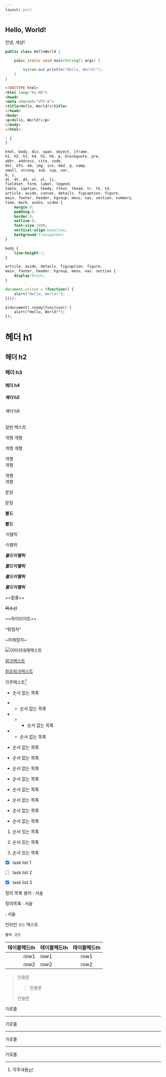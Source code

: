 ```yaml
---
layout: post
---
```




## Hello, World!

안녕, 세상!


```java
public class HelloWorld {

	pubic static void main(String[] args) {

		System.out.println("Hello, World!");
	}
}
```


```html
<!DOCTYPE html>
<html lang="ko-KR">
<head>
<meta charset="UTF-8">
<title>Hello, World!</title>
</head>
<body>
<p>Hello, World!</p>
</body>
</html>
```


```css
* {
}

html, body, div, span, object, iframe,
h1, h2, h3, h4, h5, h6, p, blockquote, pre,
abbr, address, cite, code,
del, dfn, em, img, ins, kbd, q, samp,
small, strong, sub, sup, var,
b, i,
dl, dt, dd, ol, ul, li,
fieldset, form, label, legend,
table, caption, tbody, tfoot, thead, tr, th, td,
article, aside, canvas, details, figcaption, figure, 
main, footer, header, hgroup, menu, nav, section, summary,
time, mark, audio, video {
    margin:0;
    padding:0;
    border:0;
    outline:0;
    font-size:100%;
    vertical-align:baseline;
    background:transparent;
}

body {
    line-height:1;
}

article, aside, details, figcaption, figure,
main, footer, header, hgroup, menu, nav, section { 
    display:block;
}
```


```javascript
document.onload = (function() {
	alert("Hello, World!");
}());
```


```jquery
$(document).ready(function() {
	alert("Hello, World!");
});
```



# 헤더 h1

## 헤더 h2

### 헤더 h3

#### 헤더 h4

##### 헤더 h5

###### 헤더 h6

일반
텍스트

개행
개행

개행 
개행

개행  
개행

개행   
개행

문장

문장

**볼드**

__볼드__

*이탤릭*

_이탤릭_

**_볼드이탤릭_**

*__볼드이탤릭__*

__*볼드이탤릭*__

_**볼드이탤릭**_

++밑줄++

~~취소선~~

==하이라이트==

^윗첨자^

~아래첨자~


![이미지대체텍스트](이미지주소 "툴팁텍스트생략가능")

[링크텍스트](링크주소)

[참조링크텍스트][참조id]

[참조id]: 링크주소 "툴팁텍스트생략가능"

각주텍스트[^각주id]

[^각주id]: 각주내용


- 순서 없는 목록

- - 순서 없는 목록

- - - 순서 없는 목록

- - 순서 없는 목록

- 순서 없는 목록

- 순서 없는 목록

+ 순서 없는 목록

+ 순서 없는 목록

+ 순서 없는 목록


* 순서 없는 목록

* 순서 없는 목록

* 순서 없는 목록


1. 순서 있는 목록

2. 순서 있는 목록

3. 순서 있는 목록


- [x] task list 1

- [ ] task list 2

- [x] task list 3


정의 목록 용어
: 서술

정의목록
: 서술

: 서술


인라인 `코드` 텍스트

```
블럭 코드
```


|테이블헤드th|테이블헤드th|테이블헤드th|
|---:|:---|:---:|
|row1|row1|row1|
|row2|row2|row2|


> 인용문
> > 인용문
>
> 인용문


가로줄

***

가로줄

---

가로줄

___

가로줄


